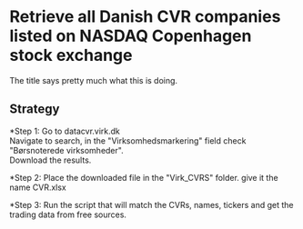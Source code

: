 # Retrieve all Danish CVR companies listed on NASDAQ Copenhagen stock exchange

The title says pretty much what this is doing. 

## Strategy 

*Step 1: Go to datacvr.virk.dk  
Navigate to search, in the "Virksomhedsmarkering" field check "Børsnoterede virksomheder".  
Download the results.  

*Step 2: Place the downloaded file in the "Virk_CVRS"  folder. give it the name CVR.xlsx  

*Step 3: Run the script that will match the CVRs, names, tickers and get the trading data from free sources. 


